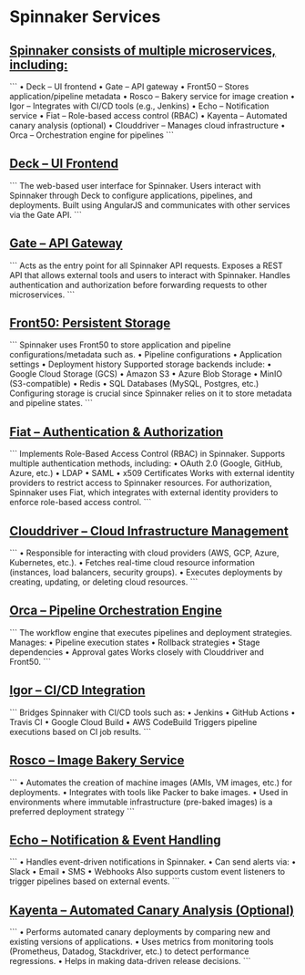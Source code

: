 <h1>Spinnaker Services</h1>

<h2><u>Spinnaker consists of multiple microservices, including:</u></h2>
```
•	Deck – UI frontend
•	Gate – API gateway
•	Front50 – Stores application/pipeline metadata
•	Rosco – Bakery service for image creation
•	Igor – Integrates with CI/CD tools (e.g., Jenkins)
•	Echo – Notification service
•	Fiat – Role-based access control (RBAC)
•	Kayenta – Automated canary analysis (optional)
•	Clouddriver – Manages cloud infrastructure
•	Orca – Orchestration engine for pipelines
```

<h2><u>Deck – UI Frontend</u></h2>
```
The web-based user interface for Spinnaker.
Users interact with Spinnaker through Deck to configure applications, pipelines, and deployments.
Built using AngularJS and communicates with other services via the Gate API.
```
<h2><u>Gate – API Gateway</u></h2>
```
Acts as the entry point for all Spinnaker API requests.
Exposes a REST API that allows external tools and users to interact with Spinnaker.
Handles authentication and authorization before forwarding requests to other microservices.
```
<h2><u>Front50: Persistent Storage</u></h2>
```
Spinnaker uses Front50 to store application and pipeline configurations/metadata  such as. 
	•	Pipeline configurations
	•	Application settings
	•	Deployment history
Supported storage backends include:
	•	Google Cloud Storage (GCS)
	•	Amazon S3
	•	Azure Blob Storage
	•	MinIO (S3-compatible)
	•	Redis
	•	SQL Databases (MySQL, Postgres, etc.)
Configuring storage is crucial since Spinnaker relies on it to store metadata and pipeline states.
```

<h2><u> Fiat – Authentication & Authorization</u></h2>
```
Implements Role-Based Access Control (RBAC) in Spinnaker.
Supports multiple authentication methods, including:
	•	OAuth 2.0 (Google, GitHub, Azure, etc.)
	•	LDAP
	•	SAML
	•	x509 Certificates
Works with external identity providers to restrict access to Spinnaker resources.
For authorization, Spinnaker uses Fiat, which integrates with external identity providers to enforce role-based access control.
```

<h2><u>Clouddriver – Cloud Infrastructure Management</u></h2>
```
•	Responsible for interacting with cloud providers (AWS, GCP, Azure, Kubernetes, etc.).
•	Fetches real-time cloud resource information (instances, load balancers, security groups).
•	Executes deployments by creating, updating, or deleting cloud resources.
```

<h2><u>Orca – Pipeline Orchestration Engine</u></h2>
```
The workflow engine that executes pipelines and deployment strategies.
Manages:
	•	Pipeline execution states
	•	Rollback strategies
	•	Stage dependencies
	•	Approval gates
Works closely with Clouddriver and Front50.
```

<h2><u>Igor – CI/CD Integration</u></h2>
```
Bridges Spinnaker with CI/CD tools such as:
	•	Jenkins
	•	GitHub Actions
	•	Travis CI
	•	Google Cloud Build
	•	AWS CodeBuild
Triggers pipeline executions based on CI job results.
```
<h2><u> Rosco – Image Bakery Service</u></h2>
```
•	Automates the creation of machine images (AMIs, VM images, etc.) for deployments.
•	Integrates with tools like Packer to bake images.
•	Used in environments where immutable infrastructure (pre-baked images) is a preferred deployment strategy
```

<h2><u> Echo – Notification & Event Handling</u></h2>
```
•	Handles event-driven notifications in Spinnaker.
•	Can send alerts via:
	•	Slack
	•	Email
	•	SMS
	•	Webhooks
Also supports custom event listeners to trigger pipelines based on external events.
```

<h2><u> Kayenta – Automated Canary Analysis (Optional)</u></h2>
```
•	Performs automated canary deployments by comparing new and existing versions of applications.
•	Uses metrics from monitoring tools (Prometheus, Datadog, Stackdriver, etc.) to detect performance regressions.
•	Helps in making data-driven release decisions.
```